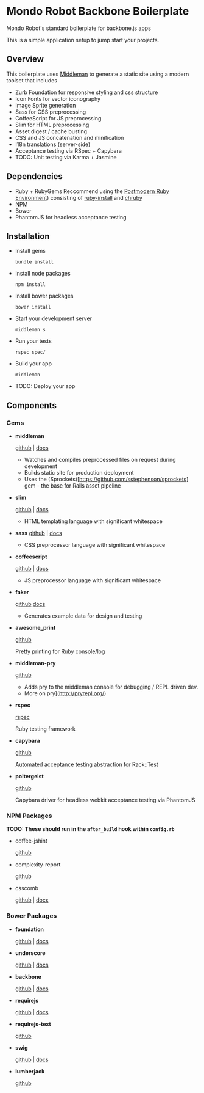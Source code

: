 Mondo Robot Backbone Boilerplate
===

Mondo Robot's standard boilerplate for backbone.js apps

This is a simple application setup to jump start your projects.

## Overview

This boilerplate uses [Middleman](http://middlemanapp.com/) to generate a static site using a modern toolset that includes

* Zurb Foundation for responsive styling and css structure
* Icon Fonts for vector iconography
* Image Sprite generation
* Sass for CSS preprocessing
* CoffeeScript for JS preprocessing
* Slim for HTML preprocessing
* Asset digest / cache busting
* CSS and JS concatenation and minification
* I18n translations (server-side)
* Acceptance testing via RSpec + Capybara
* TODO: Unit testing via Karma + Jasmine

## Dependencies

* Ruby + RubyGems
  Reccommend using the [Postmodern Ruby Environment](http://yousefourabi.com/blog/2013/11/the-postmodern-ruby-environment/)) consisting of [ruby-install](https://github.com/postmodern/ruby-install) and [chruby](https://github.com/postmodern/chruby)
* NPM
* Bower
* PhantomJS for headless acceptance testing

## Installation

* Install gems

  ```shell
  bundle install
  ```

* Install node packages

  ```shell
  npm install
  ```

* Install bower packages

  ```shell
  bower install
  ```

* Start your development server
  ```shell
  middleman s
  ```

* Run your tests
  ```shell
  rspec spec/
  ```

* Build your app
  ```shell
  middleman
  ```

* TODO: Deploy your app

## Components

### Gems

* **middleman**

  [github](https://github.com/middleman/middleman) | [docs](http://middlemanapp.com/)

  * Watches and compiles preprocessed files on request during development
  * Builds static site for production deployment
  * Uses the (Sprockets)[https://github.com/sstephenson/sprockets] gem - the base for Rails asset pipeline

* **slim**

  [github](https://github.com/slim-template/slim) | [docs](http://slim-lang.com/)

  * HTML templating language with significant whitespace

* **sass**
  [github](https://github.com/sass/sass) | [docs](http://sass-lang.com/documentation/file.SASS_REFERENCE.html)

  * CSS preprocessor language with significant whitespace

* **coffeescript**

  [github](https://github.com/jashkenas/coffeescript) | [docs](http://coffeescript.org/)

  * JS preprocessor language with significant whitespace

* **faker**

  [github](https://github.com/stympy/faker) [docs](http://rubydoc.info/github/stympy/faker/master/frames)

  * Generates example data for design and testing

* **awesome_print**

  [github](https://github.com/michaeldv/awesome_print)

  Pretty printing for Ruby console/log

* **middleman-pry**

  [github](https://github.com/AndrewKvalheim/middleman-pry)

  * Adds pry to the middleman console for debugging / REPL driven dev.
  * More on pry](http://pryrepl.org/)

* **rspec**

  [rspec](https://github.com/rspec/rspec)

  Ruby testing framework

* **capybara**

  [github](https://github.com/jnicklas/capybara)

  Automated acceptance testing abstraction for Rack::Test

* **poltergeist**

  [github](https://github.com/teampoltergeist/poltergeist)

  Capybara driver for headless webkit acceptance testing via PhantomJS

### NPM Packages

**TODO: These should run in the `after_build` hook within `config.rb`**

* coffee-jshint

  [github](https://github.com/Clever/coffee-jshint)

* complexity-report

  [github](https://github.com/philbooth/complexity-report)

* csscomb

  [github](https://github.com/csscomb/csscomb.js) | [docs](http://csscomb.com/)

### Bower Packages

* **foundation**

  [github](https://github.com/zurb/foundation) | [docs](http://foundation.zurb.com/docs/)

* **underscore**

  [github](https://github.com/jashkenas/underscore) | [docs](http://underscorejs.org/)

* **backbone**

  [github](https://github.com/jashkenas/backbone) | [docs](http://backbonejs.org/)

* **requirejs**

  [github](https://github.com/jrburke/requirejs) | [docs](http://requirejs.org/)

* **requirejs-text**

  [github](https://github.com/requirejs/text)

* **swig**

  [github](https://github.com/paularmstrong/swig/) | [docs](http://paularmstrong.github.io/swig/)

* **lumberjack**

  [github](https://github.com/jbail/lumberjack)
